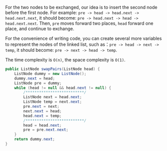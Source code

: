 For the two nodes to be exchanged, our idea is to insert the second node before the first node. For example: `pre -> head -> head.next -> head.next.next`, it should become: `pre -> head.next -> head -> head.next.next`. Then, `pre` moves forward two places, `head` forward one place, and continue to exchange.

For the convenience of writing code, you can create several more variables to represent the nodes of the linked list, such as：`pre -> head -> next -> temp`, it should become: `pre -> next -> head -> temp`.

The time complexity is `O(n)`, the space complexity is `O(1)`.

``` java
public ListNode swapPairs(ListNode head) {
    ListNode dummy = new ListNode();
    dummy.next = head;
    ListNode pre = dummy;
    while (head != null && head.next != null) {
        /**************************/
        ListNode next = head.next;
        ListNode temp = next.next;
        pre.next = next;
        next.next = head;
        head.next = temp;
        /**************************/
        head = head.next;
        pre = pre.next.next;
    }
    return dummy.next;
}
```
